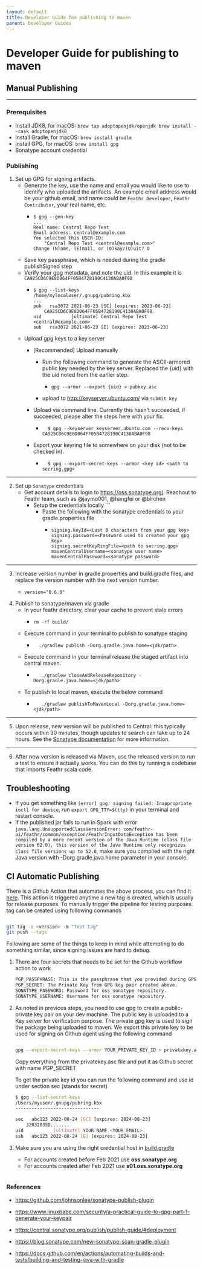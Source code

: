 ```yaml
---
layout: default
title: Developer Guide for publishing to maven
parent: Developer Guides
---
```


# Developer Guide for publishing to maven

## Manual Publishing
---

### Prerequisites
- Install JDK8, for macOS: 
  `brew tap adoptopenjdk/openjdk
   brew install --cask adoptopenjdk8`
- Install Gradle, for macOS: `brew install gradle`
- Install GPG, for macOS: `brew install gpg`
- Sonatype account credential

### Publishing
1. Set up GPG for signing artifacts.
    * Generate the key, use the name and email you would like to use to identify who uploaded the artifacts. An example email address would be your github email, and name could be `Feathr Developer`, `Feathr Contributor`, your real name, etc.
        *   ```
            $ gpg --gen-key
            ...
            Real name: Central Repo Test
            Email address: central@example.com
            You selected this USER-ID:
                "Central Repo Test <central@example.com>"
            Change (N)ame, (E)mail, or (O)kay/(Q)uit? O
            ```
     * Save key passphrase, which is needed during the gradle publishSigned step
     * Verify your gpg metadata, and note the uid. In this example it is `CA925CD6C9E8D064FF05B4728190C4130ABA0F98`
        *   ```
            $ gpg --list-keys
            /home/mylocaluser/.gnupg/pubring.kbx
            ...
            pub   rsa3072 2021-06-23 [SC] [expires: 2023-06-23]
                CA925CD6C9E8D064FF05B4728190C4130ABA0F98
            uid           [ultimate] Central Repo Test <central@example.com>
            sub   rsa3072 2021-06-23 [E] [expires: 2023-06-23]
            ```
    * Upload gpg keys to a key server
        * [Recommended] Upload manually
            * Run the following command to generate the ASCII-armored public key needed by the key server. Replaced the {uid} with the uid noted from the earlier step.
                *   ```
                    gpg --armor --export {uid} > pubkey.asc
                    ```
            * upload to http://keyserver.ubuntu.com/ via `submit key`

        * Upload via command line. Currently this hasn't succeeded, if succeeded, please alter the steps here with your fix.
            * ```
                $ gpg --keyserver keyserver.ubuntu.com --recv-keys CA925CD6C9E8D064FF05B4728190C4130ABA0F98
                ```
        * Export your keyring file to somewhere on your disk (not to be checked in).
          * ```
              $ gpg --export-secret-keys --armor <key id> <path to secring.gpg>
              ```
---

2.  Set up `Sonatype` credentials    
    * Get account details to login to https://oss.sonatype.org/. Reachout to Feathr team, such as @jaymo001, @hangfei or @blrchen
      * Setup the credentials locally
                  ```
          * Paste the following with the sonatype credentials to your gradle.properties file
              *   ```
                  signing.keyId=<Last 8 characters from your gpg key>
                  signing.password=<Password used to created your gpg key>
                  signing.secretKeyRingFile=<path to secring.gpg>
                  mavenCentralUsername=<sonatype user name>
                  mavenCentralPassword=<sonatype password>

                  ```
---
3. Increase version number in gradle.properties and build.gradle files, and replace the version number with the next version number.
    *   ```
        version="0.6.0"
        ```
4. Publish to sonatype/maven via gradle
    * In your feathr directory, clear your cache to prevent stale errors
        *   ```
            rm -rf build/
            ```
    * Execute command in your terminal to publish to sonatype staging
        * ```
            ./gradlew publish -Dorg.gradle.java.home=<jdk/path>
            ```
    * Execute command in your terminal release the staged artifact into central maven.
        * ```
             ./gradlew closeAndReleaseRepository -Dorg.gradle.java.home=<jdk/path>
    * To publish to local maven, execute the below command
      * ```
           ./gradlew publishToMavenLocal -Dorg.gradle.java.home=<jdk/path>
           ```
---

5. Upon release, new version will be published to Central: this typically occurs within 30 minutes, though updates to search can take up to 24 hours. See the [Sonatype documentation](https://central.sonatype.org/publish/publish-guide/#releasing-to-central) for more information.

---

6. After new version is released via Maven, use the released version to run a test to ensure it actually works. You can do this by running a codebase that imports Feathr scala code.

## Troubleshooting
- If you get something like `[error] gpg: signing failed: Inappropriate ioctl for device`, run `export GPG_TTY=$(tty)` in your terminal and restart console.
- If the published jar fails to run in Spark with error `java.lang.UnsupportedClassVersionError: com/feathr-ai/feathr/common/exception/FeathrInputDataException has been compiled by a more recent version of the Java Runtime (class file version 62.0), this version of the Java Runtime only recognizes class file versions up to 52.0`, 
  make sure you complied with the right Java version with -Dorg.gradle.java.home parameter in your console.

## CI Automatic Publishing
There is a Github Action that automates the above process, you can find it [here](../../.github/workflows/publish-to-maven.yml). This action is triggered anytime a new tag is created, which is usually for release purposes. To manually trigger the pipeline for testing purposes tag can be created using following commands

```bash

git tag -a <version> -m "Test tag"
git push --tags

```

Following are some of the things to keep in mind while attempting to do something similar, since signing issues are hard to debug.

1. There are four secrets that needs to be set for the Github workflow action to work
    ```bash
    PGP_PASSPHRASE: This is the passphrase that you provided during GPG key pair creation.
    PGP_SECRET: The Private Key from GPG key pair created above.
    SONATYPE_PASSWORD: Password for oss sonatype repository.
    SONATYPE_USERNAME: Username for oss sonatype repository.
    ```
    
1. As noted in previous steps, you need to use gpg to create a public-private key pair on your dev machine. The public key is uploaded to a Key server for verification purpose. The private gpg key is used to sign the package being uploaded to maven. We export this private key to be used for signing on Github agent using the following command

    ```bash

    gpg --export-secret-keys --armor YOUR_PRIVATE_KEY_ID > privatekey.asc
    ```
    Copy everything from the privatekey.asc file and put it as Github secret with name PGP_SECRET
    
    To get the private key id you can run the following command and use id under section sec (stands for secret)

    ```bash
    $ gpg --list-secret-keys
    /Users/myuser/.gnupg/pubring.kbx
    -------------------------------

    sec   abc123 2022-08-24 [SC] [expires: 2024-08-23]
        3203203SD.......  
    uid           [ultimate] YOUR NAME <YOUR_EMAIL>
    ssb   abc123 2022-08-24 [E] [expires: 2024-08-23]
    ```
1. Make sure you are using the right credential host in [build.gradle](../../build.gradle)
    - For accounts created before Feb 2021 use __oss.sonatype.org__ 
    - For accounts created after Feb 2021 use __s01.oss.sonatype.org__
    ```
### References

- https://github.com/johnsonlee/sonatype-publish-plugin

- https://www.linuxbabe.com/security/a-practical-guide-to-gpg-part-1-generate-your-keypair

- https://central.sonatype.org/publish/publish-guide/#deployment

- https://blog.sonatype.com/new-sonatype-scan-gradle-plugin

- https://docs.github.com/en/actions/automating-builds-and-tests/building-and-testing-java-with-gradle

